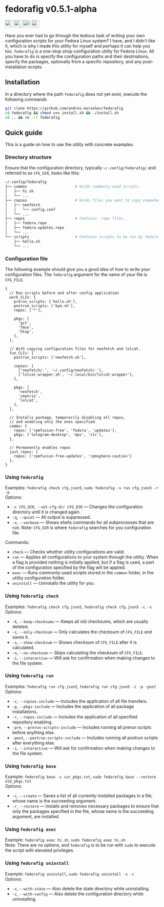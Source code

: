 # fedorafig v0.5.1-alpha
<img
  alt="version static badge"
  src="https://img.shields.io/badge/version-0.5.1-blue"
  height=25>
<img
  alt="unlicense license static badge"
  src="https://img.shields.io/badge/license-Unlicense-red"
  height="25">
<img
  alt="issues static badge"
  src="https://img.shields.io/github/issues/andrei-murashev/fedorafig?color=yellow"
  height="25">
<img
  alt="stars"
  src="https://img.shields.io/github/stars/andrei-murashev/fedorafig?color=white"
  height="25">

Have you ever had to go through the tedious task of writing your own
configuration scripts for your Fedora Linux system? I have, and I didn't like
it, which is why I made this utility for myself and perhaps it can help you too.
`fedorafig` is a one-stop shop configuration utility for Fedora Linux. All you
have to do is specify the configuration paths and their destinations, specify
the packages, optionally from a specific repository, and any post-installation
scripts.

## Installation
In a directory where the path `fedorafig` does not yet exist, execute the following commands
```bash
git clone https://github.com/andrei-murashev/fedorafig
cd fedorafig && chmod u+x install.sh && ./install.sh
cd .. && rm -rf fedorafig
```


## Quick guide
This is a guide on how to use the utility with concrete examples.
### Directory structure
Ensure that the configuration directory, typically `~/.config/fedorafig/` and
referred to as `CFG_DIR`, looks like this:
```bash
~/.config/fedorafig
├── common                      # Holds commonly-used scripts.
│   ├── hi.sh
│   └── ...
├── copies                      # Holds files you want to copy somewhere else.
│   ├── neofetch
│   │   └── config.conf
│   └── ...
├── repos                       # Contains .repo files.
│   ├── fedora.repo
│   ├── fedora-updates.repo
│   └── ...
└── scripts                     # Contains scripts to be run by fedorafig.
    ├── hello.sh
    └── ...
```

### Configuration file
The following example should give you a good idea of how to write your configuration files. The `fedorafig` argument for the name of your file is `CFG_FILE`.
```json5
{
  // Run scripts before and after config application
  work_CLIs: {
    prerun_scripts: ['hello.sh'],
    postrun_scripts: ['bye.sh'],
    repos: ['*'],

    pkgs: [
      'git',
      'tmux',
      'htop',
    ],
  },

  // With copying configuration files for neofetch and lolcat.
  fun_CLIs: {
    postrun_scripts: ['neofetch.sh'],

    copies: [
      ['neofetch/.', '~/.config/neofetch/.'],
      ['lolcat-wrapper.sh', '~/.local/bin/lolcat-wrapper'],
    ],

    pkgs: [
      'neofetch',
      'cmatrix',
      'lolcat',
    ],
  },

  // Installs package, temporarily disabling all repos,
  // and enabling only the ones specified.
  comms: {
    repos: ['rpmfusion-free', 'fedora', 'updates'],
    pkgs: ['telegram-desktop', 'mpv', 'vlc'],
  },
  
  // Permanently enables repos
  just_repos: {
    repos: ['rpmfusion-free-updates', 'rpmsphere-caution']
  },
}
```
### Using `fedorafig`
Examples: `fedorafig check cfg.json5`, `sudo fedorafig -v run cfg.json5 -r -p` \
Options:
+ `-c CFG_DIR`, `--set-cfg-dir CFG_DIR`     — Changes the configuration
                                            directory until it is changed again.
+ `-q`, `--quiet`               — All output is suppressed.
+ `-v`, `--verbose`             — Shows shells commands for all subprocesses
                                that are run.
Note: `CFG_DIR` is where `fedorafig` searches for you configuration file.

Commands:
+ `check`       — Checks whether utility configurations are valid.
+ `run`         — Applies all configurations to your system through the
                utility. When a flag is provided nothing is initially
                applied, but if a flag is used, a part of the configuration
                specified by the flag will be applied.
+ `exec`        — Runs commonly-used scripts stored in the `common` folder, in
                the utility configuration folder.
+ `uninstall`   — Uninstalls the utility for you.

### Using `fedorafig check`
Examples: `fedorafig check cfg.json5`, `fedorafig check cfg.json5 -c -s` \
Options:
+ `-k`, `--keep-checksums`  — Keeps all old checksums, which are usually
                            deleted.
+ `-c`, `--only-checksum`   — Only calculates the checksum of `CFG_FILE`
                            and saves it.
+ `-s`, `--show-checksum`   — Shows checksum of `CFG_FILE` after it is
                            calculated.
+ `-n`, `--no-checksum`     — Skips calculating the checksum of `CFG_FILE`.
+ `-i`, `--interactive`     — Will ask for confirmation when making changes to
                            the file system.

### Using `fedorafig run`
Examples: `fedorafig run cfg.json5`, `fedorafig run cfg.json5 -i -p -post` \
Options:
+ `-c`, `--copies-include`  — Includes the application of all file transfers.
+ `-p`, `--pkgs-include`    — Includes the application of all package
                            installations.
+ `-r`, `--repos-include`   — Includes the application of all specified
                            repository enabling.
+ `-pre`, `--prerun-scripts-include`
                    — Includes running all prerun scripts before anything else.
+ `-post`, `--postrun-scripts-include`
                    — Includes running all postrun scripts after everything
                    else.
+ `-i`, `--interactive`     — Will ask for confirmation when making changes to
                            the file system.

### Using `fedorafig base`
Example: `fedorafig base -c cur_pkgs.txt`, 
`sudo fedorafig base --restore old_pkgs.txt` \
Options:
+ `-c`, `--create`          — Saves a list of all currently-installed packages
                            in a file, whose name is the succeeding argument.
+ `-r`, `--restore`         — Installs and removes necessary packages to ensure
                            that only the packages specified in the file, whose
                            name is the succeeding argument, are installed.

### Using `fedorafig exec`
Example: `fedorafig exec hi.sh`, `sudo fedorafig exec hi.sh` \
Note: There are no options, and `fedorafig` is to be run with `sudo` to execute
the script with elevated privileges.

### Using `fedorafig uninstall`
Example: `fedorafig uninstall`, `sudo fedorafig uninstall -s -c` \
Options:
+ `-s`, `--with-state`      — Also delete the state directory while
                            uninstalling.
+ `-c`, `--with-config`     — Also delete the configuration directory while
                            uninstalling.
